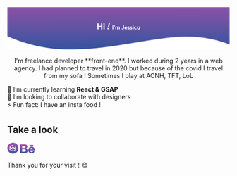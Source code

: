 <img src='https://github.com/JessicaThi/JessicaThi/blob/master/images/hi.svg' alt='hey'>

<p align="center">I'm freelance developer **front-end**. I worked during 2 years in a web agency.       
 I had planned to travel in 2020 but because of the covid I travel from my sofa ! Sometimes I play at ACNH, TFT, LoL</p>


🌱 I’m currently learning **React & GSAP**     
👯 I’m looking to collaborate with designers    
⚡ Fun fact: I have an insta food !    

## Take a look 

[<img src='https://github.com/JessicaThi/JessicaThi/blob/master/images/codepen.svg' alt='codepen' height='25'>](https://codepen.io/jessicathi-the-encoder)  [<img src='https://github.com/JessicaThi/JessicaThi/blob/master/images/be.svg' alt='behance' height='22'>](https://www.behance.net/thielemans1ef3)    
 
 Thank you for your visit ! 😊

<!--
**JessicaThi/JessicaThi** is a ✨ _special_ ✨ repository because its `README.md` (this file) appears on your GitHub profile.

Here are some ideas to get you started:

- 🔭 I’m currently working on ...
- 🌱 I’m currently learning ...
- 👯 I’m looking to collaborate on ...
- 🤔 I’m looking for help with ...
- 💬 Ask me about ...
- 📫 How to reach me: ...
- 😄 Pronouns: ...
- ⚡ Fun fact: ...
-->
